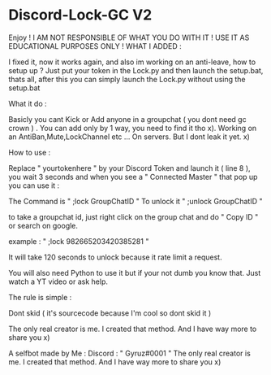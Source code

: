 # Discord-Lock-GC V2

Enjoy ! I AM NOT RESPONSIBLE OF WHAT YOU DO WITH IT ! USE IT AS EDUCATIONAL PURPOSES ONLY !
WHAT I ADDED :

I fixed it, now it works again, and also im working on an anti-leave, how to setup up ? Just put your token in the Lock.py and then launch the setup.bat, thats all, after this you can simply launch the Lock.py without using the setup.bat

What it do :

Basicly you cant Kick or Add anyone in a groupchat ( you dont need gc crown ) . You can add only by 1 way, you need to find it tho x).
Working on an AntiBan,Mute,LockChannel etc ... On servers. But I dont leak it yet. x)

How to use :

Replace " yourtokenhere " by your Discord Token and launch it ( line 8 ), you wait 3 seconds and when you see a " Connected Master " that pop up
you can use it :

The Command is " ;lock GroupChatID "
To unlock it " ;unlock GroupChatID "

to take a groupchat id, just right click on the group chat and do " Copy ID " or search on google.

example : " ;lock 982665203420385281 "

It will take 120 seconds to unlock because it rate limit a request.

You will also need Python to use it but if your not dumb you know that. Just watch a YT video or ask help.


The rule is simple :

Dont skid ( it's sourcecode because I'm cool so dont skid it )

The only real creator is me. I created that method. And I have way more to share you x)



A selfbot made by Me : Discord : " Gyruz#0001 "
The only real creator is me. I created that method. And I have way more to share you x)
